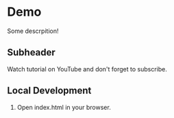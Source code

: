 # Demo  

Some descrpition!

## Subheader

Watch tutorial on YouTube and don't forget to subscribe.

## Local Development

1. Open index.html in your browser.